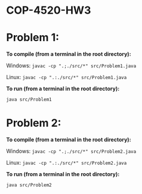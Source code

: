 # COP-4520-HW3

# Problem 1:

**To compile (from a terminal in the root directory):**

Windows: `javac -cp ".;./src/*" src/Problem1.java`

Linux: `javac -cp ".:./src/*" src/Problem1.java`

**To run (from a terminal in the root directory):**

`java src/Problem1`

# Problem 2:

**To compile (from a terminal in the root directory):**

Windows: `javac -cp ".;./src/*" src/Problem2.java`

Linux: `javac -cp ".:./src/*" src/Problem2.java`

**To run (from a terminal in the root directory):**

`java src/Problem2`
